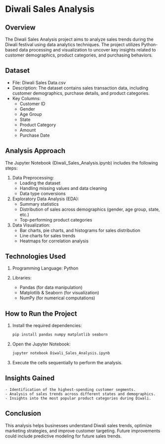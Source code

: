 #  Diwali Sales Analysis 

## Overview

The Diwali Sales Analysis project aims to analyze sales trends during the Diwali festival using data analytics techniques. 
The project utilizes Python-based data processing and visualization to uncover key insights related to customer demographics,
product categories, and purchasing behaviors.

## Dataset

- File: Diwali Sales Data.csv
- Description: The dataset contains sales transaction data, including customer demographics, purchase details, and product categories.
- Key Columns:
    - Customer ID
    - Gender
    - Age Group
    - State
    - Product Category
    - Amount
    - Purchase Date

## Analysis Approach

The Jupyter Notebook (Diwali_Sales_Analysis.ipynb) includes the following steps:

1. Data Preprocessing:
   - Loading the dataset
   - Handling missing values and data cleaning
   - Data type conversions
2. Exploratory Data Analysis (EDA):
   - Summary statistics
   - Distribution of sales across demographics (gender, age group, state, etc.)
   - Top-performing product categories
3. Data Visualization:
   - Bar charts, pie charts, and histograms for sales distribution
   - Line charts for sales trends
   - Heatmaps for correlation analysis

## Technologies Used 

1. Programming Language: Python

2. Libraries:
   - Pandas (for data manipulation)
   - Matplotlib & Seaborn (for visualization)
   - NumPy (for numerical computations) 

## How to Run the Project

1. Install the required dependencies:
    ```bash
    pip install pandas numpy matplotlib seaborn

2. Open the Jupyter Notebook:
    ```bash
    jupyter notebook Diwali_Sales_Analysis.ipynb

3. Execute the cells sequentially to perform the analysis.

## Insights Gained

    - Identification of the highest-spending customer segments.
    - Analysis of sales trends across different states and demographics.
    - Insights into the most popular product categories during Diwali.

## Conclusion

This analysis helps businesses understand Diwali sales trends, optimize marketing strategies, and improve customer targeting. Future improvements could include predictive modeling for future sales trends.
